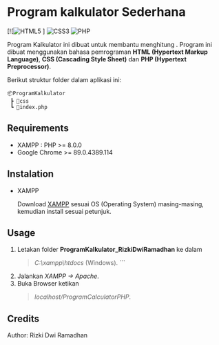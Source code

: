 # Program kalkulator Sederhana

[![<img alt="HTML5" src="https://img.shields.io/badge/html5%20-%23E34F26.svg?&style=for-the-badge&logo=html5&logoColor=white"/> ]
<img alt="CSS3" src="https://img.shields.io/badge/css3%20-%231572B6.svg?&style=for-the-badge&logo=css3&logoColor=white"/>
<img alt="PHP" src="https://img.shields.io/badge/php-%23777BB4.svg?&style=for-the-badge&logo=php&logoColor=white"/>


Program Kalkulator ini dibuat untuk membantu menghitung . Program ini dibuat menggunakan bahasa pemrograman **HTML (Hypertext Markup Language)**, **CSS (Cascading Style Sheet)** dan **PHP (Hypertext Preprocessor)**. 

Berikut struktur folder dalam aplikasi ini:

```
📦ProgramKalkulator
 ┣ 📂css
 ┗ 📜index.php
```

## Requirements

* XAMPP : PHP >= 8.0.0
* Google Chrome >= 89.0.4389.114

## Instalation

* XAMPP

   Download [XAMPP](https://www.apachefriends.org/download.html) sesuai OS (Operating System) masing-masing, kemudian install sesuai petunjuk.

   
## Usage

1. Letakan folder **ProgramKalkulator_RizkiDwiRamadhan** ke dalam 
    > *C:\xampp\htdocs*  (Windows). ```
2. Jalankan *XAMPP -> Apache*.
3. Buka Browser ketikan 
   > *localhost/ProgramCalculatorPHP*.

## Credits

   Author: Rizki Dwi Ramadhan
